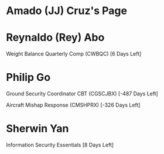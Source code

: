 # Amado (JJ) Cruz's Page




# Reynaldo (Rey) Abo


Weight Balance Quarterly Comp (CWBQC) [6 Days Left]



# Philip Go


Ground Security Coordinator CBT (CGSCJBX) [-487 Days Left]

Aircraft Mishap Response (CMSHPRX) [-326 Days Left]



# Sherwin Yan


Information Security Essentials [8 Days Left]



